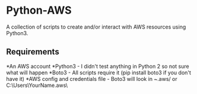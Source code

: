 # Python-AWS

A collection of scripts to create and/or interact with AWS resources using Python3. 

## Requirements

*An AWS account
*Python3 - I didn't test anything in Python 2 so not sure what will happen
*Boto3 - All scripts require it (pip install boto3 if you don't have it)
*AWS config and credentials file - Boto3 will look in ~.aws/ or C:\Users\YourName\.aws\
